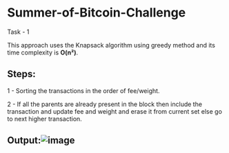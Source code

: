 # Summer-of-Bitcoin-Challenge

Task - 1

This approach uses the Knapsack algorithm using greedy method and its time complexity is **O(n²)**. 

## Steps:

1 - Sorting the transactions in the order of fee/weight. 

2 - If all the parents are already present in the block then include the transaction and update fee and weight and erase it from current set else go to next higher transaction.

## Output:![image](https://user-images.githubusercontent.com/61374478/122664081-c4c16e80-d1bc-11eb-97bf-fb718141fcdd.png)


